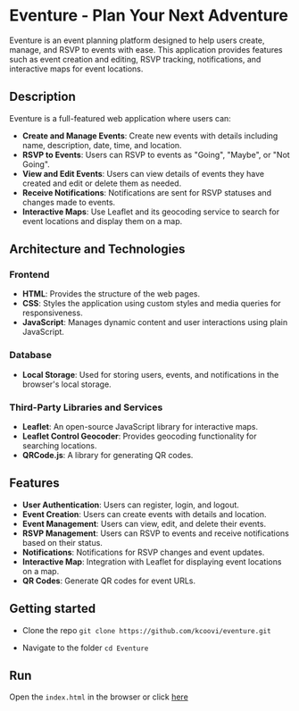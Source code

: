 # Eventure - Plan Your Next Adventure

Eventure is an event planning platform designed to help users create, manage, and RSVP to events with ease. This application provides features such as event creation and editing, RSVP tracking, notifications, and interactive maps for event locations.

## Description

Eventure is a full-featured web application where users can:
- **Create and Manage Events**: Create new events with details including name, description, date, time, and location.
- **RSVP to Events**: Users can RSVP to events as "Going", "Maybe", or "Not Going".
- **View and Edit Events**: Users can view details of events they have created and edit or delete them as needed.
- **Receive Notifications**: Notifications are sent for RSVP statuses and changes made to events.
- **Interactive Maps**: Use Leaflet and its geocoding service to search for event locations and display them on a map.

## Architecture and Technologies

### Frontend

- **HTML**: Provides the structure of the web pages.
- **CSS**: Styles the application using custom styles and media queries for responsiveness.
- **JavaScript**: Manages dynamic content and user interactions using plain JavaScript.

### Database

- **Local Storage**: Used for storing users, events, and notifications in the browser's local storage.

### Third-Party Libraries and Services

- **Leaflet**: An open-source JavaScript library for interactive maps.
- **Leaflet Control Geocoder**: Provides geocoding functionality for searching locations.
- **QRCode.js**: A library for generating QR codes.

## Features

- **User Authentication**: Users can register, login, and logout.
- **Event Creation**: Users can create events with details and location.
- **Event Management**: Users can view, edit, and delete their events.
- **RSVP Management**: Users can RSVP to events and receive notifications based on their status.
- **Notifications**: Notifications for RSVP changes and event updates.
- **Interactive Map**: Integration with Leaflet for displaying event locations on a map.
- **QR Codes**: Generate QR codes for event URLs.

## Getting started

* Clone the repo
`git clone https://github.com/kcoovi/eventure.git`

* Navigate to the folder
`cd Eventure`

## Run 
Open the `index.html` in the browser or click [here](https://kcoovi.github.io/Eventure/)
